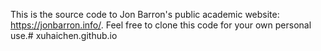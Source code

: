 This is the source code to Jon Barron's public academic website: https://jonbarron.info/. Feel free to clone this code for your own personal use.# xuhaichen.github.io
